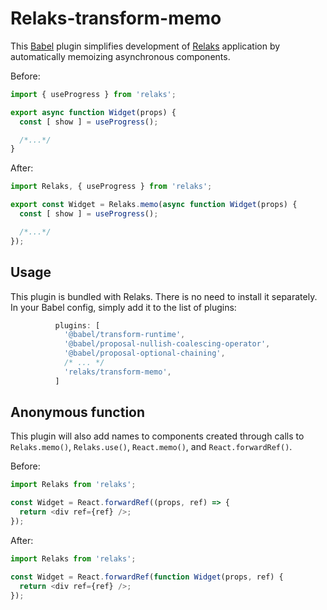 Relaks-transform-memo
=====================
This [Babel](https://babeljs.io/) plugin simplifies development of [Relaks](https://github.com/trambarhq/relaks) application by automatically memoizing asynchronous components.

Before:
```javascript
import { useProgress } from 'relaks';

export async function Widget(props) {
  const [ show ] = useProgress();

  /*...*/
}
```

After:
```javascript
import Relaks, { useProgress } from 'relaks';

export const Widget = Relaks.memo(async function Widget(props) {
  const [ show ] = useProgress();

  /*...*/
});
```

Usage
-----
This plugin is bundled with Relaks. There is no need to install it separately. In your Babel config, simply add it to the list of plugins:

```javascript
          plugins: [
            '@babel/transform-runtime',
            '@babel/proposal-nullish-coalescing-operator',
            '@babel/proposal-optional-chaining',
            /* ... */
            'relaks/transform-memo',
          ]
```

Anonymous function
------------------

This plugin will also add names to components created through calls to `Relaks.memo()`, `Relaks.use()`, `React.memo()`, and `React.forwardRef()`.

Before:
```javascript
import Relaks from 'relaks';

const Widget = React.forwardRef((props, ref) => {
  return <div ref={ref} />;
});
```

After:
```javascript
import Relaks from 'relaks';

const Widget = React.forwardRef(function Widget(props, ref) {
  return <div ref={ref} />;
});
```
